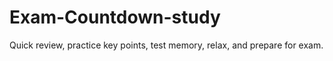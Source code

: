 # Exam-Countdown-study
Quick review, practice key points, test memory, relax, and prepare for exam.
